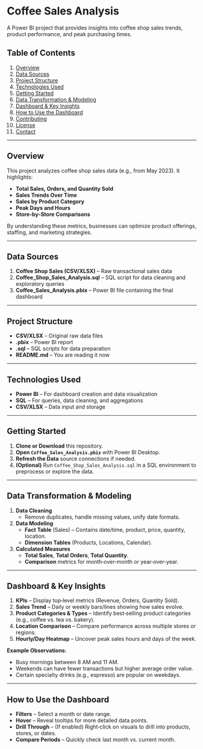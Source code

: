 # Coffee Sales Analysis

A Power BI project that provides insights into coffee shop sales trends, product performance, and peak purchasing times.

## Table of Contents
1. [Overview](#overview)
2. [Data Sources](#data-sources)
3. [Project Structure](#project-structure)
4. [Technologies Used](#technologies-used)
5. [Getting Started](#getting-started)
6. [Data Transformation & Modeling](#data-transformation--modeling)
7. [Dashboard & Key Insights](#dashboard--key-insights)
8. [How to Use the Dashboard](#how-to-use-the-dashboard)
9. [Contributing](#contributing)
10. [License](#license)
11. [Contact](#contact)

---

## Overview
This project analyzes coffee shop sales data (e.g., from May 2023). It highlights:
- **Total Sales, Orders, and Quantity Sold**  
- **Sales Trends Over Time**  
- **Sales by Product Category**  
- **Peak Days and Hours**  
- **Store‐by‐Store Comparisons**

By understanding these metrics, businesses can optimize product offerings, staffing, and marketing strategies.

---

## Data Sources
1. **Coffee Shop Sales (CSV/XLSX)** – Raw transactional sales data  
2. **Coffee_Shop_Sales_Analysis.sql** – SQL script for data cleaning and exploratory queries  
3. **Coffee_Sales_Analysis.pbix** – Power BI file containing the final dashboard  

---

## Project Structure
- **CSV/XLSX** – Original raw data files  
- **.pbix** – Power BI report  
- **.sql** – SQL scripts for data preparation  
- **README.md** – You are reading it now  

---

## Technologies Used
- **Power BI** – For dashboard creation and data visualization  
- **SQL** – For queries, data cleaning, and aggregations  
- **CSV/XLSX** – Data input and storage  

---

## Getting Started
1. **Clone or Download** this repository.  
2. **Open `Coffee_Sales_Analysis.pbix`** with Power BI Desktop.  
3. **Refresh the Data** source connections if needed.  
4. **(Optional)** Run `Coffee_Shop_Sales_Analysis.sql` in a SQL environment to preprocess or explore the data.  

---

## Data Transformation & Modeling
1. **Data Cleaning**  
   - Remove duplicates, handle missing values, unify date formats.  
2. **Data Modeling**  
   - **Fact Table** (Sales) – Contains date/time, product, price, quantity, location.  
   - **Dimension Tables** (Products, Locations, Calendar).  
3. **Calculated Measures**  
   - **Total Sales**, **Total Orders**, **Total Quantity**.  
   - **Comparison** metrics for month‐over‐month or year‐over‐year.  

---

## Dashboard & Key Insights
1. **KPIs** – Display top‐level metrics (Revenue, Orders, Quantity Sold).  
2. **Sales Trend** – Daily or weekly bars/lines showing how sales evolve.  
3. **Product Categories & Types** – Identify best‐selling product categories (e.g., coffee vs. tea vs. bakery).  
4. **Location Comparison** – Compare performance across multiple stores or regions.  
5. **Hourly/Day Heatmap** – Uncover peak sales hours and days of the week.  

**Example Observations**:
- Busy mornings between 8 AM and 11 AM.  
- Weekends can have fewer transactions but higher average order value.  
- Certain specialty drinks (e.g., espresso) are popular on weekdays.  

---

## How to Use the Dashboard
- **Filters** – Select a month or date range.  
- **Hover** – Reveal tooltips for more detailed data points.  
- **Drill Through** – (If enabled) Right‐click on visuals to drill into products, stores, or dates.  
- **Compare Periods** – Quickly check last month vs. current month.  
